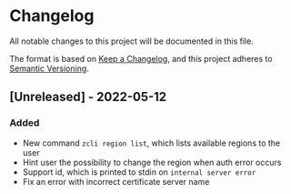 # Changelog
All notable changes to this project will be documented in this file.

The format is based on [Keep a Changelog](https://keepachangelog.com/en/1.0.0/),
and this project adheres to [Semantic Versioning](https://semver.org/spec/v2.0.0.html).

## [Unreleased] - 2022-05-12

### Added
- New command `zcli region list`, which lists available regions to the user
- Hint user the possibility to change the region when auth error occurs
- Support id, which is printed to stdin on `internal server error`
- Fix an error with incorrect certificate server name